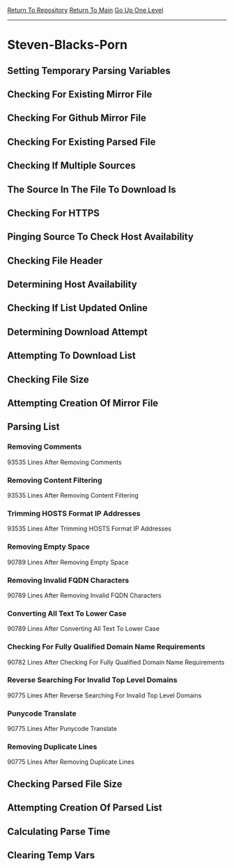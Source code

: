 [Return To Repository](https://github.com/bast69/piholeparser/)
[Return To Main](https://github.com/bast69/piholeparser/blob/master/RecentRunLogs/Mainlog.md)
[Go Up One Level](https://github.com/bast69/piholeparser/blob/master/RecentRunLogs/TopLevelScripts/30-Processing-External-Blacklists.md)
____________________________________
# Steven-Blacks-Porn
## Setting Temporary Parsing Variables
## Checking For Existing Mirror File
## Checking For Github Mirror File
## Checking For Existing Parsed File
## Checking If Multiple Sources
## The Source In The File To Download Is
## Checking For HTTPS
## Pinging Source To Check Host Availability
## Checking File Header
## Determining Host Availability
## Checking If List Updated Online
## Determining Download Attempt
## Attempting To Download List
## Checking File Size
## Attempting Creation Of Mirror File
## Parsing List
### Removing Comments
93535 Lines After Removing Comments
### Removing Content Filtering
93535 Lines After Removing Content Filtering
### Trimming HOSTS Format IP Addresses
93535 Lines After Trimming HOSTS Format IP Addresses
### Removing Empty Space
90789 Lines After Removing Empty Space
### Removing Invalid FQDN Characters
90789 Lines After Removing Invalid FQDN Characters
### Converting All Text To Lower Case
90789 Lines After Converting All Text To Lower Case
### Checking For Fully Qualified Domain Name Requirements
90782 Lines After Checking For Fully Qualified Domain Name Requirements
### Reverse Searching For Invalid Top Level Domains
90775 Lines After Reverse Searching For Invalid Top Level Domains
### Punycode Translate
90775 Lines After Punycode Translate
### Removing Duplicate Lines
90775 Lines After Removing Duplicate Lines
## Checking Parsed File Size
## Attempting Creation Of Parsed List
## Calculating Parse Time
## Clearing Temp Vars
